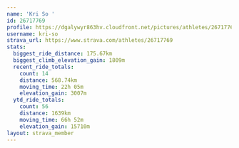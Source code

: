 ```yaml
---
name: 'Kri So '
id: 26717769
profile: https://dgalywyr863hv.cloudfront.net/pictures/athletes/26717769/7761026/14/large.jpg
username: kri-so
strava_url: https://www.strava.com/athletes/26717769
stats:
  biggest_ride_distance: 175.67km
  biggest_climb_elevation_gain: 1809m
  recent_ride_totals:
    count: 14
    distance: 568.74km
    moving_time: 22h 05m
    elevation_gain: 3007m
  ytd_ride_totals:
    count: 56
    distance: 1639km
    moving_time: 66h 52m
    elevation_gain: 15710m
layout: strava_member
--- 
```

